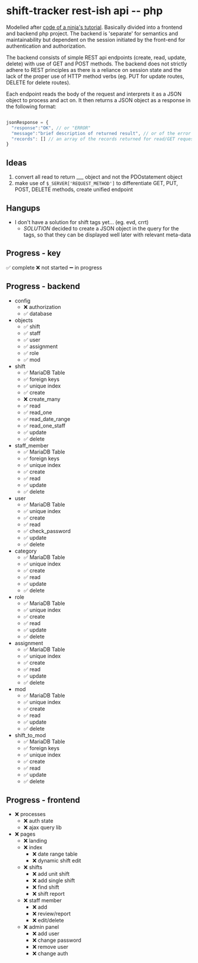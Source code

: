 # shift-tracker rest-ish api -- php

Modelled after [code of a ninja's tutorial](https://www.codeofaninja.com/2017/02/create-simple-rest-api-in-php.html).  Basically divided into a frontend and backend php project.  The backend is 'separate' for semantics and maintainability but dependent on the session initiated by the front-end for authentication and authorization.

The backend consists of simple REST api endpoints (create, read, update, delete) with use of GET and POST methods.  The backend does not strictly adhere to REST principles as there is a reliance on session state and the lack of the proper use of HTTP method verbs (eg. PUT for update routes, DELETE for delete routes).

Each endpoint reads the body of the request and interprets it as a JSON object to process and act on.  It then returns a JSON object as a response in the following format:

```javascript

jsonResponse = {
  "response":"OK", // or "ERROR"
  "message":"brief description of returned result", // or of the error encountered
  "records": [] // an array of the records returned for read/GET requests
}

```

## Ideas

1. convert all read to return ___ object and not the PDOstatement object
2. make use of `$_SERVER['REQUEST_METHOD']` to differentiate GET, PUT, POST, DELETE methods, create unified endpoint

## Hangups

- I don't have a solution for shift tags yet... (eg. evd, crrt)
  - *SOLUTION* decided to create a JSON object in the query for the tags, so that they can be displayed well later with relevant meta-data

## Progress - key

✅ complete
❌ not started
➖ in progress

## Progress - backend

- config
  - ❌ authorization
  - ✅ database
- objects
  - ✅ shift
  - ✅ staff
  - ✅ user
  - ✅ assignment
  - ✅ role
  - ✅ mod
- shift
  - ✅ MariaDB Table
  - ✅ foreign keys
  - ✅ unique index
  - ✅ create
  - ❌ create_many
  - ✅ read
  - ✅ read_one
  - ✅ read_date_range
  - ✅ read_one_staff
  - ✅ update
  - ✅ delete
- staff_member
  - ✅ MariaDB Table
  - ✅ foreign keys
  - ✅ unique index
  - ✅ create
  - ✅ read
  - ✅ update
  - ✅ delete
- user
  - ✅ MariaDB Table
  - ✅ unique index
  - ✅ create
  - ✅ read
  - ✅ check_password
  - ✅ update
  - ✅ delete
- category
  - ✅ MariaDB Table
  - ✅ unique index
  - ✅ create
  - ✅ read
  - ✅ update
  - ✅ delete
- role
  - ✅ MariaDB Table
  - ✅ unique index
  - ✅ create
  - ✅ read
  - ✅ update
  - ✅ delete
- assignment
  - ✅ MariaDB Table
  - ✅ unique index
  - ✅ create
  - ✅ read
  - ✅ update
  - ✅ delete
- mod
  - ✅ MariaDB Table
  - ✅ unique index
  - ✅ create
  - ✅ read
  - ✅ update
  - ✅ delete
- shift_to_mod
  - ✅ MariaDB Table
  - ✅ foreign keys
  - ✅ unique index
  - ✅ create
  - ✅ read
  - ✅ update
  - ✅ delete

## Progress - frontend

- ❌ processes
  - ❌ auth state
  - ❌ ajax query lib
- ❌ pages
  - ❌ landing
  - ❌ index
    - ❌ date range table
    - ❌ dynamic shift edit
  - ❌ shifts
    - ❌ add unit shift
    - ❌ add single shift
    - ❌ find shift
    - ❌ shift report
  - ❌ staff member
    - ❌ add
    - ❌ review/report
    - ❌ edit/delete
  - ❌ admin panel
    - ❌ add user
    - ❌ change password
    - ❌ remove user
    - ❌ change auth
